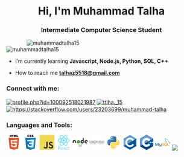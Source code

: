 <h1 align="center">Hi, I'm Muhammad Talha</h1>
<h3 align="center">Intermediate Computer Science Student</h3>

<img align="right"
src="https://cdn.dribbble.com/users/1162077/screenshots/3848914/programmer.gif"
alt="muhammadtalha15" width="450"/>

<p align="left"> <img
        src="https://komarev.com/ghpvc/?username=muhammadtalha15&label=Profile%20views&color=0e75b6&style=flat"
        alt="muhammadtalha15" /> </p>

- I’m currently learning **Javascript, Node.js, Python, SQL, C++**

- How to reach me **talhaz5518@gmail.com**

<h3 align="left">Connect with me:</h3>
<p align="left">
    <a href="https://fb.com/profile.php?id=100092518021987" target="blank"><img align="center"
            src="https://raw.githubusercontent.com/rahuldkjain/github-profile-readme-generator/master/src/images/icons/Social/facebook.svg"
            alt="profile.php?id=100092518021987" height="30" width="40" /></a>
    <a href="https://instagram.com/ttlha._15" target="blank"><img align="center"
            src="https://raw.githubusercontent.com/rahuldkjain/github-profile-readme-generator/master/src/images/icons/Social/instagram.svg"
            alt="ttlha._15" height="30" width="40" /></a>
    <a href="https://stackoverflow.com/users/https://stackoverflow.com/users/23203699/muhammad-talha" target="blank"><img align="center" src="https://upload.wikimedia.org/wikipedia/commons/thumb/e/ef/Stack_Overflow_icon.svg/768px-Stack_Overflow_icon.svg.png" alt="https://stackoverflow.com/users/23203699/muhammad-talha" height="40" width="40" /></a>
</p>

<h3 align="left">Languages and Tools:</h3>
<p align="left"> 
<a style="color: transparent;" href="https://www.w3.org/html/" target="_blank" rel="noreferrer"> <img
src="https://raw.githubusercontent.com/devicons/devicon/master/icons/html5/html5-original-wordmark.svg"
alt="html5" width="40" height="40" /></a>
<a style="color: transparent;" href="https://www.w3schools.com/css/" target="_blank"
rel="noreferrer"><img src="https://raw.githubusercontent.com/devicons/devicon/master/icons/css3/css3-original-wordmark.svg"
alt="css3" width="40" height="40" /> </a>
<a style="color: transparent;" href="https://developer.mozilla.org/en-US/docs/Web/JavaScript"
target="_blank" rel="noreferrer"> <img
src="https://raw.githubusercontent.com/devicons/devicon/master/icons/javascript/javascript-original.svg"
alt="javascript" width="40" height="40" /> </a>
<a style="color: transparent;" href="https://reactjs.org/" target="_blank" rel="noreferrer">
<img src="https://raw.githubusercontent.com/devicons/devicon/master/icons/react/react-original-wordmark.svg"
alt="react" width="40" height="40" /> </a>
<a style="color: transparent;" href="https://nodejs.org" target="_blank" rel="noreferrer">
<img src="https://raw.githubusercontent.com/devicons/devicon/master/icons/nodejs/nodejs-original-wordmark.svg"
alt="nodejs" width="40" height="40" /> </a> 
<a style="color: transparent;" href="https://expressjs.com" target="_blank" rel="noreferrer">
<img src="https://raw.githubusercontent.com/devicons/devicon/master/icons/express/express-original-wordmark.svg"
alt="express" width="40" height="40" /></a>
<a style="color: transparent;" href="https://www.python.org" target="_blank"
rel="noreferrer"> <img
src="https://raw.githubusercontent.com/devicons/devicon/master/icons/python/python-original.svg"
alt="python" width="40" height="40" /> </a>
<a style="color: transparent;" href="https://www.cprogramming.com/" target="_blank" rel="noreferrer"> <img
src="https://raw.githubusercontent.com/devicons/devicon/master/icons/c/c-original.svg" alt="c" width="40"
height="40" /></a>
<a style="color: transparent;" href="https://www.w3schools.com/cpp/" target="_blank" rel="noreferrer"> <img
src="https://raw.githubusercontent.com/devicons/devicon/master/icons/cplusplus/cplusplus-original.svg"
alt="cplusplus" width="40" height="40" /></a>
<a style="color: transparent;" href="https://www.mysql.com/" target="_blank"
rel="noreferrer"> <img
src="https://raw.githubusercontent.com/devicons/devicon/master/icons/mysql/mysql-original-wordmark.svg"
alt="mysql" width="40" height="40" /> </a>  
<a style="color: transparent;" href="https://www.figma.com/" target="_blank"
rel="noreferrer"> <img src="https://www.vectorlogo.zone/logos/figma/figma-icon.svg" alt="figma" width="40"
height="40" /></a>
</p>    
